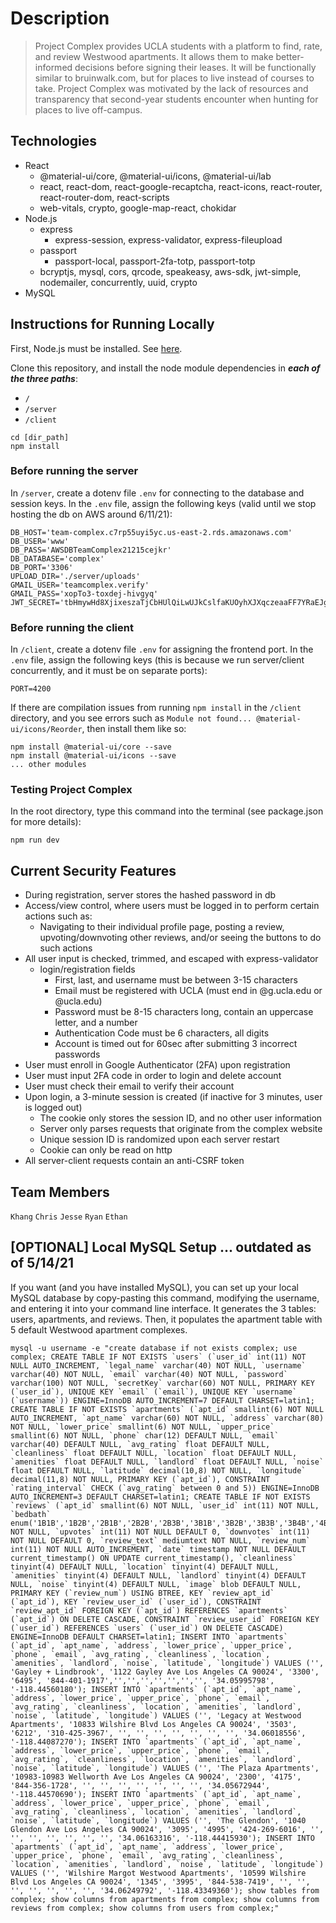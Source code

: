 # Description

> Project Complex provides UCLA students with a platform to find, rate, and review Westwood apartments. It allows them to make better-informed decisions before signing their leases. It will be functionally similar to bruinwalk.com, but for places to live instead of courses to take. Project Complex was motivated by the lack of resources and transparency that second-year students encounter when hunting for places to live off-campus.

## Technologies

- React
  - @material-ui/core, @material-ui/icons, @material-ui/lab
  - react, react-dom, react-google-recaptcha, react-icons, react-router, react-router-dom, react-scripts
  - web-vitals, crypto, google-map-react, chokidar
- Node.js
  - express
    - express-session, express-validator, express-fileupload
  - passport
    - passport-local, passport-2fa-totp, passport-totp
  - bcryptjs, mysql, cors, qrcode, speakeasy, aws-sdk, jwt-simple, nodemailer, concurrently, uuid, crypto
- MySQL

## Instructions for Running Locally

First, Node.js must be installed. See [here](https://nodejs.org/en/).

Clone this repository, and install the node module dependencies in **_each of the three paths_**:

- `/`
- `/server`
- `/client`

```
cd [dir_path]
npm install
```

### Before running the server

In `/server`, create a dotenv file `.env` for connecting to the database and session keys. In the `.env` file, assign the following keys (valid until we stop hosting the db on AWS around 6/11/21):

```
DB_HOST='team-complex.c7rp55uyi5yc.us-east-2.rds.amazonaws.com'
DB_USER='www'
DB_PASS='AWSDBTeamComplex21215cejkr'
DB_DATABASE='complex'
DB_PORT='3306'
UPLOAD_DIR='./server/uploads'
GMAIL_USER='teamcomplex.verify'
GMAIL_PASS='xopTo3-toxdej-hivgyq'
JWT_SECRET='tbHmywHd8XjixeszaTjCbHUlQiLwUJkCslfaKUOyhXJXqczeaaFF7YRaEJgJ7C3HyDUzB5FpQJ7cF8Gm6gWNJJcHZNi5pCgRG7VB'
```

### Before running the client

In `/client`, create a dotenv file `.env` for assigning the frontend port. In the `.env` file, assign the following keys (this is because we run server/client concurrently, and it must be on separate ports):

```
PORT=4200
```

If there are compilation issues from running `npm install` in the `/client` directory, and you see errors such as `Module not found... @material-ui/icons/Reorder`, then install them like so:
```
npm install @material-ui/core --save
npm install @material-ui/icons --save
... other modules
```

### Testing Project Complex

In the root directory, type this command into the terminal (see package.json for more details):

```
npm run dev
```

## Current Security Features

- During registration, server stores the hashed password in db
- Access/view control, where users must be logged in to perform certain actions such as:
  - Navigating to their individual profile page, posting a review, upvoting/downvoting other reviews, and/or seeing the buttons to do such actions
- All user input is checked, trimmed, and escaped with express-validator
  - login/registration fields
    - First, last, and username must be between 3-15 characters
    - Email must be registered with UCLA (must end in @g.ucla.edu or @ucla.edu)
    - Password must be 8-15 characters long, contain an uppercase letter, and a number
    - Authentication Code must be 6 characters, all digits
    - Account is timed out for 60sec after submitting 3 incorrect passwords
- User must enroll in Google Authenticator (2FA) upon registration
- User must input 2FA code in order to login and delete account
- User must check their email to verify their account
- Upon login, a 3-minute session is created (if inactive for 3 minutes, user is logged out)
  - The cookie only stores the session ID, and no other user information
  - Server only parses requests that originate from the complex website
  - Unique session ID is randomized upon each server restart
  - Cookie can only be read on http
- All server-client requests contain an anti-CSRF token

## Team Members

`Khang`
`Chris`
`Jesse`
`Ryan`
`Ethan`

## [OPTIONAL] Local MySQL Setup ... outdated as of 5/14/21

If you want (and you have installed MySQL), you can set up your local MySQL database by copy-pasting this command, modifying the username, and entering it into your command line interface. It generates the 3 tables: users, apartments, and reviews. Then, it populates the apartment table with 5 default Westwood apartment complexes.

```
mysql -u username -e "create database if not exists complex; use complex; CREATE TABLE IF NOT EXISTS `users` (`user_id` int(11) NOT NULL AUTO_INCREMENT, `legal_name` varchar(40) NOT NULL, `username` varchar(40) NOT NULL, `email` varchar(40) NOT NULL, `password` varchar(100) NOT NULL, `secretKey` varchar(60) NOT NULL, PRIMARY KEY (`user_id`), UNIQUE KEY `email` (`email`), UNIQUE KEY `username` (`username`)) ENGINE=InnoDB AUTO_INCREMENT=7 DEFAULT CHARSET=latin1; CREATE TABLE IF NOT EXISTS `apartments` (`apt_id` smallint(6) NOT NULL AUTO_INCREMENT, `apt_name` varchar(60) NOT NULL, `address` varchar(80) NOT NULL, `lower_price` smallint(6) NOT NULL, `upper_price` smallint(6) NOT NULL, `phone` char(12) DEFAULT NULL, `email` varchar(40) DEFAULT NULL, `avg_rating` float DEFAULT NULL, `cleanliness` float DEFAULT NULL, `location` float DEFAULT NULL, `amenities` float DEFAULT NULL, `landlord` float DEFAULT NULL, `noise` float DEFAULT NULL, `latitude` decimal(10,8) NOT NULL, `longitude` decimal(11,8) NOT NULL, PRIMARY KEY (`apt_id`), CONSTRAINT `rating_interval` CHECK (`avg_rating` between 0 and 5)) ENGINE=InnoDB AUTO_INCREMENT=3 DEFAULT CHARSET=latin1; CREATE TABLE IF NOT EXISTS `reviews` (`apt_id` smallint(6) NOT NULL, `user_id` int(11) NOT NULL, `bedbath` enum('1B1B','1B2B','2B1B','2B2B','2B3B','3B1B','3B2B','3B3B','3B4B','4B1B','4B2B','4B3B','4B4B') NOT NULL, `upvotes` int(11) NOT NULL DEFAULT 0, `downvotes` int(11) NOT NULL DEFAULT 0, `review_text` mediumtext NOT NULL, `review_num` int(11) NOT NULL AUTO_INCREMENT, `date` timestamp NOT NULL DEFAULT current_timestamp() ON UPDATE current_timestamp(), `cleanliness` tinyint(4) DEFAULT NULL, `location` tinyint(4) DEFAULT NULL, `amenities` tinyint(4) DEFAULT NULL, `landlord` tinyint(4) DEFAULT NULL, `noise` tinyint(4) DEFAULT NULL, `image` blob DEFAULT NULL, PRIMARY KEY (`review_num`) USING BTREE, KEY `review_apt_id` (`apt_id`), KEY `review_user_id` (`user_id`), CONSTRAINT `review_apt_id` FOREIGN KEY (`apt_id`) REFERENCES `apartments` (`apt_id`) ON DELETE CASCADE, CONSTRAINT `review_user_id` FOREIGN KEY (`user_id`) REFERENCES `users` (`user_id`) ON DELETE CASCADE) ENGINE=InnoDB DEFAULT CHARSET=latin1; INSERT INTO `apartments` (`apt_id`, `apt_name`, `address`, `lower_price`, `upper_price`, `phone`, `email`, `avg_rating`, `cleanliness`, `location`, `amenities`, `landlord`, `noise`, `latitude`, `longitude`) VALUES ('', 'Gayley + Lindbrook', '1122 Gayley Ave Los Angeles CA 90024', '3300', '6495', '844-401-1917','','','','','','','', '34.05995798', '-118.44560180'); INSERT INTO `apartments` (`apt_id`, `apt_name`, `address`, `lower_price`, `upper_price`, `phone`, `email`, `avg_rating`, `cleanliness`, `location`, `amenities`, `landlord`, `noise`, `latitude`, `longitude`) VALUES ('', 'Legacy at Westwood Apartments', '10833 Wilshire Blvd Los Angeles CA 90024', '3503', '6212', '310-425-3967', '', '', '', '', '', '', '', '34.06018556', '-118.44087270'); INSERT INTO `apartments` (`apt_id`, `apt_name`, `address`, `lower_price`, `upper_price`, `phone`, `email`, `avg_rating`, `cleanliness`, `location`, `amenities`, `landlord`, `noise`, `latitude`, `longitude`) VALUES ('', 'The Plaza Apartments', '10983-10983 Wellworth Ave Los Angeles CA 90024', '2300', '4175', '844-356-1728', '', '', '', '', '', '', '', '34.05672944', '-118.44570690'); INSERT INTO `apartments` (`apt_id`, `apt_name`, `address`, `lower_price`, `upper_price`, `phone`, `email`, `avg_rating`, `cleanliness`, `location`, `amenities`, `landlord`, `noise`, `latitude`, `longitude`) VALUES ('', 'The Glendon', '1040 Glendon Ave Los Angeles CA 90024', '3095', '4995', '424-269-6016', '', '', '', '', '', '', '', '34.06163316', '-118.44415930'); INSERT INTO `apartments` (`apt_id`, `apt_name`, `address`, `lower_price`, `upper_price`, `phone`, `email`, `avg_rating`, `cleanliness`, `location`, `amenities`, `landlord`, `noise`, `latitude`, `longitude`) VALUES ('', 'Wilshire Margot Westwood Apartments', '10599 Wilshire Blvd Los Angeles CA 90024', '1345', '3995', '844-538-7419', '', '', '', '', '', '', '', '34.06249792', '-118.43349360'); show tables from complex; show columns from apartments from complex; show columns from reviews from complex; show columns from users from complex;"
```
